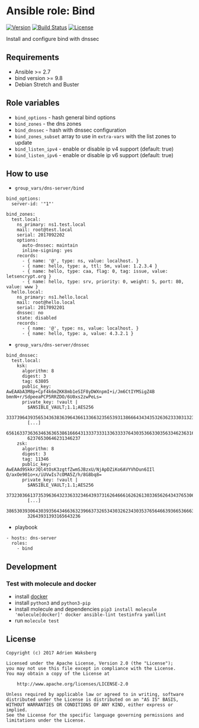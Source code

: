 # Ansible role: Bind
[![Version](https://img.shields.io/badge/latest_version-1.3.0-green.svg)](https://git.yaegashi.fr/nishiki/ansible-role-bind/releases)
[![Build Status](https://travis-ci.org/nishiki/ansible-role-bind.svg?branch=master)](https://travis-ci.org/nishiki/ansible-role-bind)
[![License](https://img.shields.io/badge/license-Apache--2.0-blue.svg)](https://git.yaegashi.fr/nishiki/ansible-role-bind/src/branch/master/LICENSE)

Install and configure bind with dnssec

## Requirements

* Ansible >= 2.7
* bind version >= 9.8
* Debian Stretch and Buster

## Role variables

* `bind_options` - hash general bind options
* `bind_zones` - the dns zones
* `bind_dnssec` - hash with dnssec configuration
* `bind_zones_subset` array to use in `extra-vars` with the list zones to update
* `bind_listen_ipv4` - enable or disable ip v4 support (default: true)
* `bind_listen_ipv6` - enable or disable ip v6 support (default: true)

## How to use

* `group_vars/dns-server/bind`

```
bind_options:
  server-id: '"1"'

bind_zones:
  test.local:
    ns_primary: ns1.test.local
    mail: root@test.local
    serial: 2017092202
    options:
      auto-dnssec: maintain
      inline-signing: yes
    records:
      - { name: '@', type: ns, value: localhost. }
      - { name: hello, type: a, ttl: 5m, value: 1.2.3.4 }
      - { name: hello, type: caa, flag: 0, tag: issue, value: letsencrypt.org }
      - { name: hello, type: srv, priority: 0, weight: 5, port: 80, value: www }
  hello.local:
    ns_primary: ns1.hello.local
    mail: root@hello.local
    serial: 2017092201
    dnssec: no
    state: disabled
    records:
      - { name: '@', type: ns, value: localhost. }
      - { name: hello, type: a, value: 4.3.2.1 }
```

* `group_vars/dns-server/dnssec`

```
bind_dnssec:
  test.local: 
    ksk:
      algorithm: 8
      digest: 3
      tag: 63805
      public_key: AwEAAbA3M8p+Cpf4k6mZKK8mb1eSIF8yDWXnpmI+i/Jm6CtIYMSigZ4B bmnN+r/SdpeeaPCP5RRZDO/6U0xs2zwPeLs=
      private_key: !vault |
        $ANSIBLE_VAULT;1.1;AES256
        33373964393565343638363964366133663235653931386664343435326362333031323130363362
        [...]
        65616337363634636365386166643133373331336333376430353663303563346236316532336532
        62376530646231346237
    zsk:
      algorithm: 8
      digest: 3
      tag: 11346
      public_key: AwEAAd9SkkrJQl4tOsK3zgtfZwmSJBzxU/NjApDZiKo6AVYVhDun6IIl Q/axOe901o+x/iUVwIs7cOMA5Z/h/8G8bq8=
      private_key: !vault |
        $ANSIBLE_VAULT;1.1;AES256
        37323036613735396364323363323464393731626466616262613033656264343765306238353934
        [...]
        38653039306430393564346636323966373265343032623430353765646639366536663566653836
        32643931393165643236

```

* playbook

```
- hosts: dns-server
  roles:
    - bind 
```

## Development

### Test with molecule and docker

* install [docker](https://docs.docker.com/engine/installation/)
* install `python3` and `python3-pip`
* install molecule and dependencies `pip3 install molecule 'molecule[docker]' docker ansible-lint testinfra yamllint`
* run `molecule test`

## License

```
Copyright (c) 2017 Adrien Waksberg

Licensed under the Apache License, Version 2.0 (the "License");
you may not use this file except in compliance with the License.
You may obtain a copy of the License at

    http://www.apache.org/licenses/LICENSE-2.0

Unless required by applicable law or agreed to in writing, software
distributed under the License is distributed on an "AS IS" BASIS,
WITHOUT WARRANTIES OR CONDITIONS OF ANY KIND, either express or implied.
See the License for the specific language governing permissions and
limitations under the License.
```
